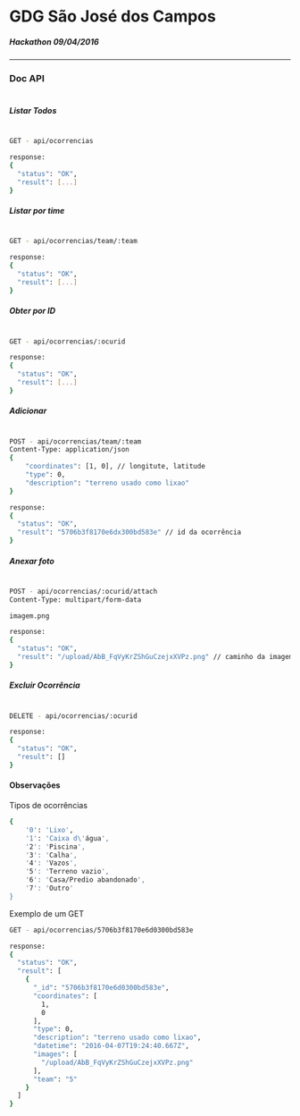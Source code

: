 # GDG São José dos Campos
##### Hackathon 09/04/2016
---

### Doc API
#
#
#
##### Listar Todos
#
```sh
GET - api/ocorrencias

response:
{
  "status": "OK",
  "result": [...]
}
```
##### Listar por time
#
```sh
GET - api/ocorrencias/team/:team

response:
{
  "status": "OK",
  "result": [...]
}
```
##### Obter por ID
#
```sh
GET - api/ocorrencias/:ocurid

response:
{
  "status": "OK",
  "result": [...]
}
```
##### Adicionar
#
```sh
POST - api/ocorrencias/team/:team
Content-Type: application/json
{
    "coordinates": [1, 0], // longitute, latitude
    "type": 0,
    "description": "terreno usado como lixao"
}

response:
{
  "status": "OK",
  "result": "5706b3f8170e6dx300bd583e" // id da ocorrência
}
```
##### Anexar foto
#
```sh
POST - api/ocorrencias/:ocurid/attach
Content-Type: multipart/form-data

imagem.png

response:
{
  "status": "OK",
  "result": "/upload/AbB_FqVyKrZShGuCzejxXVPz.png" // caminho da imagem
}
```
##### Excluir Ocorrência
#
```sh
DELETE - api/ocorrencias/:ocurid

response:
{
  "status": "OK",
  "result": []
}
```

#### Observações
Tipos de ocorrências
```sh
{
    '0': 'Lixo',
    '1': 'Caixa d\'água',
    '2': 'Piscina',
    '3': 'Calha',
    '4': 'Vazos',
    '5': 'Terreno vazio',
    '6': 'Casa/Predio abandonado',
    '7': 'Outro'
}
```
Exemplo de um GET
```sh
GET - api/ocorrencias/5706b3f8170e6d0300bd583e

response:
{
  "status": "OK",
  "result": [
    {
      "_id": "5706b3f8170e6d0300bd583e",
      "coordinates": [
        1,
        0
      ],
      "type": 0,
      "description": "terreno usado como lixao",
      "datetime": "2016-04-07T19:24:40.667Z",
      "images": [
        "/upload/AbB_FqVyKrZShGuCzejxXVPz.png"
      ],
      "team": "5"
    }
  ]
}
```
